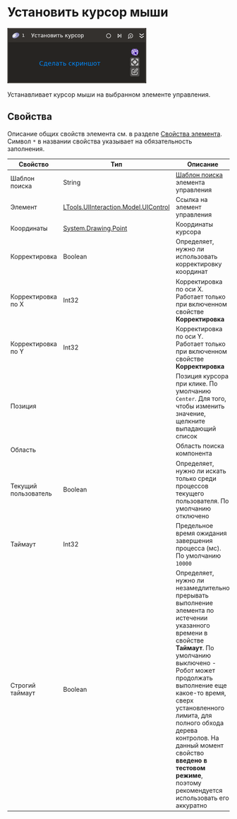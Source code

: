 # Установить курсор мыши

![](<../../../resources/activities/basic/uiinteraction/mousehover-activity.png>)

Устанавливает курсор мыши на выбранном элементе управления.

## Свойства
Описание общих свойств элемента см. в разделе [Свойства элемента](https://docs.primo-rpa.ru/primo-rpa/primo-studio/process/elements#svoistva-elementa).\
Символ `*` в названии свойства указывает на обязательность заполнения.

| Свойство             | Тип                                  | Описание                                            |
| -------------------- | ------------------------------------ | --------------------------------------------------- |
| Шаблон поиска        | String                               | [Шаблон поиска](https://docs.primo-rpa.ru/primo-rpa/primo-studio/process/searchpatterns) элемента управления  |
| Элемент              | [LTools.UIInteraction.Model.UIControl](https://docs.primo-rpa.ru/primo-rpa/g_elements/el_basic/els_uiinteraction/tipy-dannykh/uicontrol) | Ссылка на элемент управления |
| Координаты           | [System.Drawing.Point](https://learn.microsoft.com/ru-ru/dotnet/api/system.drawing.point?view=net-7.0) | Координаты курсора                                  |
| Корректировка        | Boolean                              | Определяет, нужно ли использовать корректировку координат |
| Корректировка по X   | Int32                                | Корректировка по оси X. Работает только при включенном свойстве **Корректировка**  |
| Корректировка по Y   | Int32                                | Корректировка по оси Y. Работает только при включенном свойстве **Корректировка**  |
| Позиция              |                                      | Позиция курсора при клике. По умолчанию `Center`. Для того, чтобы изменить значение, щелкните выпадающий список  |
| Область              |                                      | Область поиска компонента                           |
| Текущий пользователь | Boolean                              | Определяет, нужно ли искать только среди процессов текущего пользователя. По умолчанию отключено |
| Таймаут              | Int32                                | Предельное время ожидания завершения процесса (мс). По умолчанию `10000`  |
| Строгий таймаут      | Boolean                              | Определяет, нужно ли незамедлительно прерывать выполнение элемента по истечении указанного времени в свойстве **Таймаут**. По умолчанию выключено - Робот может продолжать выполнение еще какое-то время, сверх установленного лимита, для полного обхода дерева контролов. На данный момент свойство **введено в тестовом режиме**, поэтому рекомендуется использовать его аккуратно |

